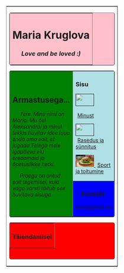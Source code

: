 
<!DOCTYPE html>

<head>

<title>mariakruglova.github.io</title>
</head>
<body>

<table
border="1"
align="center"
rules="rows"
style="width:60%;">

<tr>

<td>

<table
border="1"
background="slide1.jpg"
bgcolor="pink"
cellpadding="10"
style="width:100%; border-radius:5px;">

<tr>

<th>

<h1>Maria Kruglova</h1>
<h3><em>Love and be loved :) </em></h3>

</th>
</tr>
</table>


<table
border="1"
bgcolor="green"
cellpadding="10"
style="width:100%; border-radius:5px;">

<tr>

<td
rowspan="2"
style="width:80%">
<h2>Armastusega...</h2>

<p style="text-indent:20px"><em>
Tere. Minu nimi on Maria. Mu õel Aleksandral ja minul tekkis huvitav idee luua enda oma sait, et jagada Teiega meie igapäeva elu eredamaid ja õpetuslikke hetki. </em></p>

<p style="text-indent:20px"><em>
Praegu on antud sait tegemisel, kuid väga varsti täitub see huvitava sisuga. </em></p>

</td>

<td bgcolor="powderblue">
<h3>Sisu</h3>

<p>

<a href="">

<img src="https://scontent.ftll1-1.fna.fbcdn.net/v/t1.0-9/28168564_1918514194847053_3773272420317553427_n.jpg?_nc_cat=104&_nc_oc=AQlQLymTN_R2N8ma5RNKIum-UJifpQxE7OkGw8oWvslKkEgEG1BoVUPnhSaNKYrR7Uk&_nc_ht=scontent.ftll1-1.fna&oh=d3cfb78ecc762980dfebed3fa6f8c20b&oe=5E50C806" width="50" height="33">


<span style="margin-left:5px;">Minust</span></a>

</p>
<p>
<a href="">
<img src="https://scontent.ftll1-1.fna.fbcdn.net/v/t1.0-9/13775596_1213752795323200_7866732541317639446_n.jpg?_nc_cat=109&_nc_oc=AQkpUi924Jx8X4UGZKzhlJwwVOKfGij21M7GLp0oJRHeOoKPTlPdV_F3ZeBRQPLl1L8&_nc_ht=scontent.ftll1-1.fna&oh=a55c60c4a9805d9a91560bd8c0e3ee05&oe=5E4BCBB9" width="50" height="33">
<span style="margin-left:5px;">Rasedus ja sünnitus</span;></a>
</p>
<p>
<a href="">
<img src="avatar.jpg" width="50" height="33">
<span style="margin-left:5px;">Sport ja toitumine</span></a>
</p>

</td>
</tr>

<tr>

<td
bgcolor="blue"
align="center">
<h3>Kontakt:</h3>
<p>maria@mail.ee</p>

</td>
</tr>
</table>


<table
border="1"
bgcolor="red"
height="100"
cellpadding="10"
style="width:100%; border-radius:5px;">

<tr>

<th>
<h3>Täiendamisel</h3>

</th>
</tr>
</table>

</td>
</tr>
</table>
</body>
</html>



